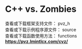 # C++ vs. Zombies
查看或下载框架支持文件： pvz_h<br>
查看或下载示例程序源文件： source<br>
查看或下载函数使用方法： functions<br>
<b><a href="https://pvz.lmintlcx.com/cvz/">https://pvz.lmintlcx.com/cvz/</a></b>
